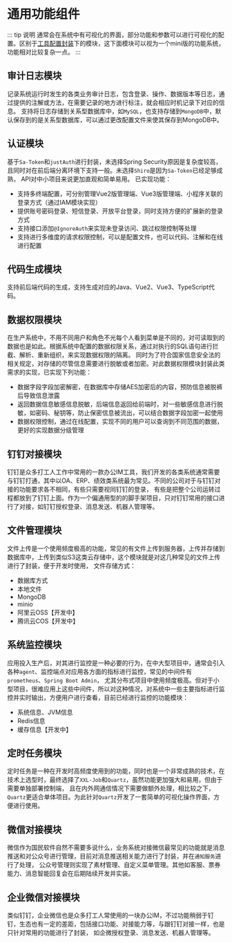 # 通用功能组件
::: tip 说明
通常会在系统中有可视化的界面，部分功能和参数可以进行可视化的配置。区别于[工具配置封装](工具配置封装.md)下的模块，这下面模块可以视为一个mini版的功能系统，功能相对比较复杂一点。
:::
## 审计日志模块
记录系统运行时发生的各类业务审计日志，包含登录、操作、数据版本等日志，通过提供的注解或方法，在需要记录的地方进行标注，就会相应时机记录下对应的信息。
支持将日志存储到关系型数据库中，如`MySQL`，也支持存储到`MongoDB`中，默认保存到的是关系型数据库，可以通过更改配置文件来使其保存到MongoDB中。
## 认证模块
基于`Sa-Token`和`justAuth`进行封装，未选择Spring Security原因是复杂度较高，且同时对在前后端分离环境下支持一般。未选择`Shiro`是因为`Sa-Token`已经足够成熟，
API对中小项目来说更加直观和简单易用。
已实现功能：
- 支持多终端配置，可分别管理Vue2版管理端、Vue3版管理端、小程序关联的登录方式（通过IAM模块实现）
- 提供账号密码登录、短信登录、开放平台登录，同时支持方便的扩展新的登录方式
- 支持接口添加`@IgnoreAuth`来实现未登录访问、跳过权限控制等处理
- 支持进行多维度的请求权限控制，可以是配置文件，也可以代码、注解和在线进行配置
## 代码生成模块
支持前后端代码的生成，支持生成对应的Java、Vue2、Vue3、TypeScript代码。
## 数据权限模块
在生产系统中，不用不同用户和角色不光每个人看到菜单是不同的，对可读取到的数据也是如此。根据系统中配置的数据权限关系，通过对执行的SQL语句进行拦截、解析、重新组织，来实现数据权限的隔离。
同时为了符合国家信息安全法的相关规定，对存储的尽管信息需要进行脱敏或者加密。对此数据权限模块封装此类需求的实现，已实现下列功能：
- 数据字段字段加密解密，在数据库中存储AES加密后的内容，预防信息被脱裤后导致信息泄露
- 返回数据信息敏感信息脱敏，后端信息返回给前端时，对一些敏感信息进行脱敏，如密码、秘钥等，防止保密信息被流出，可以结合数据字段加密一起使用
- 数据权限控制，通过在线配置，实现不同的用户可以查询到不同范围的数据，更好的实现数据分级管理
## 钉钉对接模块
钉钉是众多打工人工作中常用的一款办公IM工具，我们开发的各类系统通常需要与钉钉打通，其中以OA、ERP、绩效类系统最为常见。不同的公司对于与钉钉对接的功能要求各不相同，有些只需要视同钉钉的登录，
有些是把整个公司运转过程都放到了钉钉上面。作为一个偏通用型的的脚手架项目，只对钉钉常用的接口进行了对接，如钉钉授权登录、消息发送、机器人管理等。
## 文件管理模块
文件上传是一个使用频度极高的功能，常见的有文件上传到服务器，上传并存储到数据库中，上传到类似S3这类云存储中，这个模块就是对这几种常见的文件上传进行了封装，便于开发时使用，
文件存储方式：
- 数据库方式
- 本地文件
- MongoDB
- minio
- 阿里云OSS【开发中】
- 腾讯云COS【开发中】
## 系统监控模块
应用投入生产后，对其进行监控是一种必要的行为，在中大型项目中，通常会引入各种`agent`、监控端点对应用各方面的指标进行监控，常见的中间件有`prometheus`、`Spring Boot Admin`，
尤其分布式项目中使用频度极高。但对于小型项目，很难应用上这些中间件，所以对这种情况，对系统中一些主要指标进行监控并实时输出，方便用户进行查看，目前已经进行监控的功能模块：
- 系统信息、JVM信息
- Redis信息
- 缓存信息【开发中】
## 定时任务模块
定时任务是一种在开发时高频度使用到的功能，同时也是一个非常成熟的技术，在技术上选型时，最终选择了`XXL-Job`和`Quartz`，虽然功能更加强大和易用，但由于需要单独部署控制端，
且在内外网通信情况下需要做额外处理，相比较之下，`Quartz`更适合单体项目。为此针对`Quartz`开发了一套简单的可视化操作界面，方便进行使用。
## 微信对接模块
微信作为国民软件自然不需要多说什么，业务系统对接微信最常见的功能就是消息推送和对公众号进行管理，目前对消息推送相关能力进行了封装，并在`通知服务`进行了处理，
公众号管理则实现了素材管理、自定义菜单管理。其他如客服、票券能力、消息智能回复会在后期陆续开发并实装。
## 企业微信对接模块
类似钉钉，企业微信也是众多打工人常使用的一块办公IM，不过功能稍弱于钉钉，生态也有一定的差距，包括接口功能、对接能力等，与跟钉钉对接一样，也是只针对常用的功能进行了封装，
如企微授权登录、消息发送、机器人管理等。
